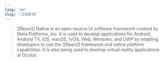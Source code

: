 ```yaml
---
lang: 'en'
slug: '/31EE7D'
---
```


> [[React]] Native is an open-source UI software framework created by Meta Platforms, Inc. It is used to develop applications for Android, Android TV, iOS, macOS, tvOS, Web, Windows, and UWP by enabling developers to use the [[React]] framework and native platform capabilities. It is also being used to develop virtual reality applications at Oculus.
